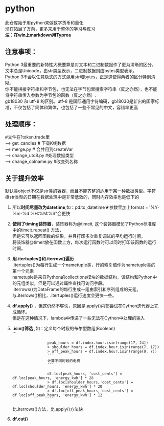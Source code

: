 # python
此仓库始于用python来做数字货币和量化  
现在拓展了方向，更多来用于整体的学习与练习  
**注：在win上markdown用Typroa**

## 注意事项：
Python 3最重要的新特性大概要算是对文本和二进制数据作了更为清晰的区分。文本总是Unicode，由str类型表示，二进制数据则由bytes类型表示。  
Python 3不会以任意隐式的方式混用str和bytes，正是这使得两者的区分特别清晰。  
你不能拼接字符串和字节包，也无法在字节包里搜索字符串（反之亦然），也不能将字符串传入参数为字节包的函数（反之亦然）.  
gb18030 和 utf-8 的区别。utf-8 是国际通用字符编码，gb18030是新出的国家标准，不仅包括了简体和繁体，也包括了一些不常见的中文，容错率更高


## 处理顺序：
#文件在1token.trade里  
--> get_candles # 下载K线数据  
--> merge.py # 合并用到createVar  
--> change_utc8.py #处理数据类型  
--> change_colname.py #改变列名称  

## 关于提升效率
默认类object不仅是str类的容器，而且不能齐整的适用于某一种数据类型。字符串str类型的日期在数据处理中是非常低效的，同时内存效率也是低下的  
1. 所以**时间尽量改为datetime**,如：pd.to_datetime★参数里加上format = '%Y-%m-%d %H:%M:%S"会更快
2. **使用了timing装饰器**，装饰器称为@timeit, 这个装饰器模仿了Python标准库中的timeit.repeat() 方法，  
   但是它可以返回函数的结果，并且打印多次重复调试的平均运行时间。  
   将装饰器@timeit放在函数上方，每次运行函数时可以同时打印该函数的运行时间。  
3. **用.itertuples()和.iterrow()遍历**  
   .itertuples()为每行生成一个nametuple类，行的索引值作为nametuple类的第一个元素  
   nametuple是来自Python的collections模块的数据结构，该结构和Python中的元组类似，但是可以通过属性查找可访问字段。  
   .iterrows()为DataFrame的每行生成一组由索引和序列组成的元组。  
   与.iterrows()相比，.itertuples()运行速度会更快一些。
4. **df.apply()** ，但这仍然不够快，原因是.apply()内部尝试在Cython迭代器上完成循环。  
   但是在这种情况下，lambda中传递了一些无法在Cython中处理的输入  
5. **.isin()筛选** ,如：定义每个时段的布尔型数组(Boolean)  
                       ``` 
                       
                       peak_hours = df.index.hour.isin(range(17, 24))
                       > shoulder_hours = df.index.hour.isin(range(7, 17))
                       > off_peak_hours = df.index.hour.isin(range(0, 7))
                       ```  
                       计算不同时段的电费  
                       ``` 
                       
                       df.loc[peak_hours, 'cost_cents'] = df.loc[peak_hours, 'energy_kwh'] * 28
                       > df.loc[shoulder_hours,'cost_cents'] = df.loc[shoulder_hours, 'energy_kwh'] * 20
                       > df.loc[off_peak_hours,'cost_cents'] = df.loc[off_peak_hours, 'energy_kwh'] * 12
                       ```  
   比.iterrows()方法，比.apply()方法快
6. **df.cut()**
